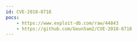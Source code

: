 ```yaml
---
id: CVE-2018-8718
pocs:
    - https://www.exploit-db.com/raw/44843
    - https://github.com/GeunSam2/CVE-2018-8718
---
```

